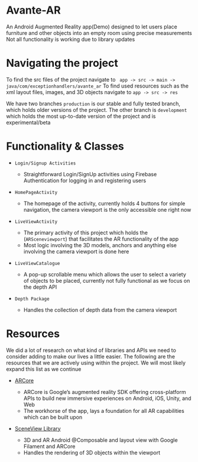 # Avante-AR 
An Android Augmented Reality app(Demo) designed to let users place furniture and other objects into an empty room using precise measurements
Not all functionality is working due to library updates


# Navigating the project 
To find the src files of the project navigate to ``` app -> src -> main -> java/com/exceptionhandlers/avante_ar```
To find used resources such as the xml layout files, images, and 3D objects navigate to ``` app -> src -> res ```

We have two branches ``` production ``` is our stable and fully tested branch, which holds older versions of the project.
The other branch is ``` development ``` which holds the most up-to-date version of the project and is experimental/beta

# Functionality & Classes

* ```Login/Signup Activities```
  - Straightforward Login/SignUp activities using Firebase Authentication for logging in and registering users

* ```HomePageActivity```
  - The homepage of the activity, currently holds 4 buttons for simple navigation, the camera viewport is the only accessible one right now

* ```LiveViewActivity```
  - The primary activity of this project which holds the (```ARSceneviewport```) that facilitates the AR functionality of the app
  - Most logic involving the 3D models, anchors and anything else involving the camera viewport is done here

  
* ```LiveViewCatalogue```
  - A pop-up scrollable menu which allows the user to select a variety of objects to be placed, currently not fully functional as we focus on the depth API

* ```Depth Package```
  -  Handles the collection of depth data from the camera viewport

 # Resources
 We did a lot of research on what kind of libraries and APIs we need to consider adding to make our lives a little easier. The following are the resources that we are actively using within the project. We will most likely expand this list as we continue

* [ARCore](https://developers.google.com/ar)
  - ARCore is Google’s augmented reality SDK offering cross-platform APIs to build new immersive experiences on Android, iOS, Unity, and Web
  - The workhorse of the app, lays a foundation for all AR capabilities which can be built upon

* [SceneView Library](https://github.com/SceneView/sceneview-android)
  - 3D and AR Android @Composable and layout view with Google Filament and ARCore
  - Handles the rendering of 3D objects within the viewport


 

